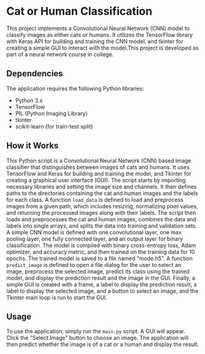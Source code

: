 # Cat or Human Classification

This project implements a Convolutional Neural Network (CNN) model to classify images as either cats or humans. It utilizes the TensorFlow library with Keras API for building and training the CNN model, and tkinter for creating a simple GUI to interact with the model.This project is developed as part of a neural network course in college.
## Dependencies

The application requires the following Python libraries:

- Python 3.x
- TensorFlow
- PIL (Python Imaging Library)
- tkinter
- scikit-learn (for train-test split)
## How it Works

This Python script is a Convolutional Neural Network (CNN) based image classifier that distinguishes between images of cats and humans. It uses TensorFlow and Keras for building and training the model, and Tkinter for creating a graphical user interface (GUI). The script starts by importing necessary libraries and setting the image size and channels. It then defines paths to the directories containing the cat and human images and the labels for each class. A function `load_data` is defined to load and preprocess images from a given path, which includes resizing, normalizing pixel values, and returning the processed images along with their labels. The script then loads and preprocesses the cat and human images, combines the data and labels into single arrays, and splits the data into training and validation sets. A simple CNN model is defined with one convolutional layer, one max pooling layer, one fully connected layer, and an output layer for binary classification. The model is compiled with binary cross-entropy loss, Adam optimizer, and accuracy metric, and then trained on the training data for 10 epochs. The trained model is saved to a file named "mode.h5". A function `predict_image` is defined to open a file dialog for the user to select an image, preprocess the selected image, predict its class using the trained model, and display the prediction result and the image in the GUI. Finally, a simple GUI is created with a frame, a label to display the prediction result, a label to display the selected image, and a button to select an image, and the Tkinter main loop is run to start the GUI.

## Usage

To use the application, simply run the `main.py` script. A GUI will appear. Click the "Select Image" button to choose an image. The application will then predict whether the image is of a cat or a human and display the result.
